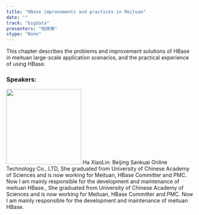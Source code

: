 ```yaml
---
title: "HBase improvements and practices in Meituan"
date: "" 
track: "bigdata"
presenters: "哈晓琳"
stype: "None"
---
```

This chapter describes the problems and improvement solutions of HBase in meituan large-scale application scenarios, and the practical experience of using HBase.
 ### Speakers: 
 <img src="images/speaker/1054.png" width="200" />
 Ha XiaoLin: Beijing Sankuai Online Technology Co., LTD, She graduated from University of Chinese Academy of Sciences and is now working for Meituan, HBase Committer and PMC. Now I am mainly responsible for the development and maintenance of meituan HBase., She graduated from University of Chinese Academy of Sciences and is now working for Meituan, HBase Committer and PMC. Now I am mainly responsible for the development and maintenance of meituan HBase.
 